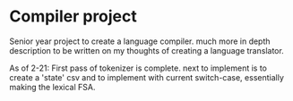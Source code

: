 # Compiler project
 Senior year project to create a language compiler. 
 much more in depth description to be written on my thoughts of creating a language translator.

As of 2-21:
First pass of tokenizer is complete. next to implement is to create a 'state' csv and to implement with
current switch-case, essentially making the lexical FSA.
